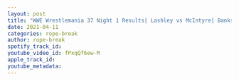```yaml
---
layout: post
title: "WWE Wrestlemania 37 Night 1 Results| Lashley vs McIntyre| Banks vs Belair"
date: 2021-04-11
categories: rope-break
author: rope-break
spotify_track_id: 
youtube_video_id: fPxqQf6ew-M
apple_track_id: 
youtube_metadata: 
---
```

